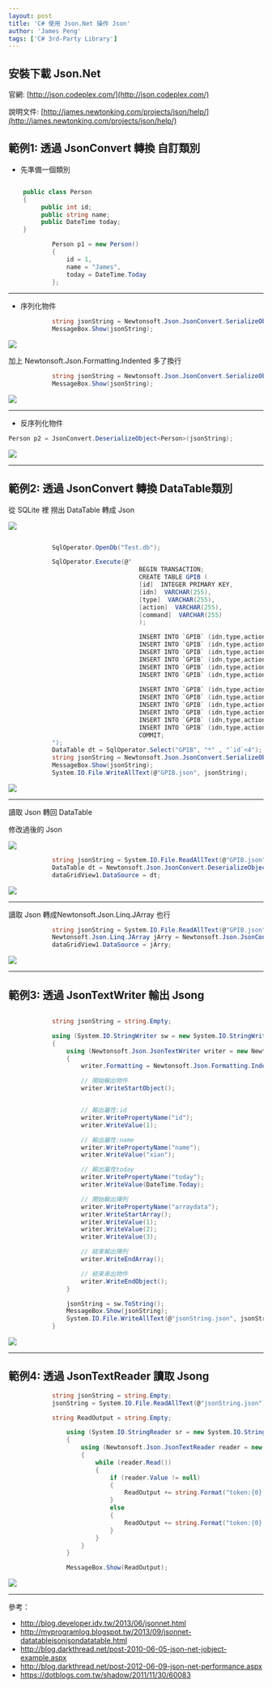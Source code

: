 ```yaml
---
layout: post
title: 'C# 使用 Json.Net 操作 Json'
author: 'James Peng'
tags: ['C# 3rd-Party Library']
---
```


## 安裝下載 Json.Net ##

官網: [http://json.codeplex.com/](http://json.codeplex.com/)

說明文件: [http://james.newtonking.com/projects/json/help/](http://james.newtonking.com/projects/json/help/)

## 範例1: 透過 JsonConvert 轉換 自訂類別 ##

- 先準備一個類別

~~~csharp

    public class Person
    {
         public int id;
         public string name;
         public DateTime today;
    }
~~~

~~~csharp
            Person p1 = new Person()
            {
                id = 1,
                name = "James",
                today = DateTime.Today
            };

~~~

----------

- 序列化物件

~~~csharp
            string jsonString = Newtonsoft.Json.JsonConvert.SerializeObject(p1);
            MessageBox.Show(jsonString);
~~~

![](..\images\2016-04-10-CSharp_JSON_NET\sizryKT.png)


加上 Newtonsoft.Json.Formatting.Indented  多了換行

~~~csharp
            string jsonString = Newtonsoft.Json.JsonConvert.SerializeObject(p1, Newtonsoft.Json.Formatting.Indented);
            MessageBox.Show(jsonString);
~~~

![](..\images\2016-04-10-CSharp_JSON_NET\yXCUo4u.png)

----------

- 反序列化物件

~~~csharp
Person p2 = JsonConvert.DeserializeObject<Person>(jsonString);
~~~

![](..\images\2016-04-10-CSharp_JSON_NET\WzT1Flw.png)



----------

## 範例2: 透過 JsonConvert 轉換 DataTable類別 ##

從 SQLite 裡 撈出 DataTable 轉成 Json

![](..\images\2016-04-10-CSharp_JSON_NET\jzbh8q4.png)

~~~csharp

            SqlOperator.OpenDb("Test.db");

            SqlOperator.Execute(@"
                                    BEGIN TRANSACTION;
                                    CREATE TABLE GPIB (
                                    [id]  INTEGER PRIMARY KEY,
                                    [idn]  VARCHAR(255),
                                    [type]  VARCHAR(255),
                                    [action]  VARCHAR(255),
                                    [command]  VARCHAR(255)
                                    );

                                    INSERT INTO `GPIB` (idn,type,action,command) VALUES ('KEITHLEY INSTRUMENTS INC.,MODEL 2000','Multimeter','Get Devive Name','*IDN?');
                                    INSERT INTO `GPIB` (idn,type,action,command) VALUES ('KEITHLEY INSTRUMENTS INC.,MODEL 2000','Multimeter','Reset','*RST');
                                    INSERT INTO `GPIB` (idn,type,action,command) VALUES ('KEITHLEY INSTRUMENTS INC.,MODEL 2000','Multimeter','Get Ac or Dc',':FUNCtion?');
                                    INSERT INTO `GPIB` (idn,type,action,command) VALUES ('KEITHLEY INSTRUMENTS INC.,MODEL 2000','Multimeter','Switch To Ac',':FUNCtion ''VOLTage:AC''');
                                    INSERT INTO `GPIB` (idn,type,action,command) VALUES ('KEITHLEY INSTRUMENTS INC.,MODEL 2000','Multimeter','Switch To Dc',':FUNCtion ''VOLTage:DC''');
                                    INSERT INTO `GPIB` (idn,type,action,command) VALUES ('KEITHLEY INSTRUMENTS INC.,MODEL 2000','Multimeter','Read Value',':READ?');
                                    
                                    INSERT INTO `GPIB` (idn,type,action,command) VALUES ('HEWLETT-PACKARD,34401A','Multimeter','Get Devive Name','*IDN?');
                                    INSERT INTO `GPIB` (idn,type,action,command) VALUES ('HEWLETT-PACKARD,34401A','Multimeter','Reset','*RST');                                    
                                    INSERT INTO `GPIB` (idn,type,action,command) VALUES ('HEWLETT-PACKARD,34401A','Multimeter','Get Ac or Dc',':FUNCtion?');
                                    INSERT INTO `GPIB` (idn,type,action,command) VALUES ('HEWLETT-PACKARD,34401A','Multimeter','Switch To Ac',':FUNCtion ''VOLTage:AC''');
                                    INSERT INTO `GPIB` (idn,type,action,command) VALUES ('HEWLETT-PACKARD,34401A','Multimeter','Switch To Dc',':FUNCtion ''VOLTage:DC''');
                                    INSERT INTO `GPIB` (idn,type,action,command) VALUES ('HEWLETT-PACKARD,34401A','Multimeter','Read Value',':READ?');
                                    COMMIT;
            ");
            DataTable dt = SqlOperator.Select("GPIB", "*" , "`id`<4");
            string jsonString = Newtonsoft.Json.JsonConvert.SerializeObject(dt, Newtonsoft.Json.Formatting.Indented);            
            MessageBox.Show(jsonString);
            System.IO.File.WriteAllText(@"GPIB.json", jsonString);
~~~

![](..\images\2016-04-10-CSharp_JSON_NET\lFvBjB1.png)




----------

讀取 Json 轉回 DataTable

修改過後的 Json 

![](..\images\2016-04-10-CSharp_JSON_NET\VyY44Wg.png)

~~~csharp
            string jsonString = System.IO.File.ReadAllText(@"GPIB.json");
            DataTable dt = Newtonsoft.Json.JsonConvert.DeserializeObject<DataTable>(jsonString);
            dataGridView1.DataSource = dt;
~~~

![](..\images\2016-04-10-CSharp_JSON_NET\tLu6M2u.png)



----------

讀取 Json  轉成Newtonsoft.Json.Linq.JArray 也行

~~~csharp
            string jsonString = System.IO.File.ReadAllText(@"GPIB.json");            
            Newtonsoft.Json.Linq.JArray jArry = Newtonsoft.Json.JsonConvert.DeserializeObject<Newtonsoft.Json.Linq.JArray>(jsonString.Trim());
            dataGridView1.DataSource = jArry;            
~~~

![](..\images\2016-04-10-CSharp_JSON_NET\tLu6M2u.png)


----------

## 範例3: 透過 JsonTextWriter 輸出 Jsong ##

~~~csharp

            string jsonString = string.Empty;

            using (System.IO.StringWriter sw = new System.IO.StringWriter())
            {
                using (Newtonsoft.Json.JsonTextWriter writer = new Newtonsoft.Json.JsonTextWriter(sw))
                {
                    writer.Formatting = Newtonsoft.Json.Formatting.Indented;

                    // 開始輸出物件
                    writer.WriteStartObject();


                    // 輸出屬性:id
                    writer.WritePropertyName("id");
                    writer.WriteValue(1);                    

                    // 輸出屬性:name
                    writer.WritePropertyName("name");
                    writer.WriteValue("xian");

                    // 輸出屬性today
                    writer.WritePropertyName("today");
                    writer.WriteValue(DateTime.Today);

                    // 開始輸出陣列
                    writer.WritePropertyName("arraydata");
                    writer.WriteStartArray();
                    writer.WriteValue(1);
                    writer.WriteValue(2);
                    writer.WriteValue(3);

                    // 結束輸出陣列
                    writer.WriteEndArray();

                    // 結束串出物件
                    writer.WriteEndObject();
                }

                jsonString = sw.ToString();
                MessageBox.Show(jsonString);
                System.IO.File.WriteAllText(@"jsonString.json", jsonString);
            }
~~~


![](..\images\2016-04-10-CSharp_JSON_NET\vq2Z15c.png)

----------



## 範例4: 透過 JsonTextReader 讀取 Jsong ##

~~~csharp
            string jsonString = string.Empty;
            jsonString = System.IO.File.ReadAllText(@"jsonString.json");

            string ReadOutput = string.Empty;

                using (System.IO.StringReader sr = new System.IO.StringReader(jsonString))
                {
                    using (Newtonsoft.Json.JsonTextReader reader = new Newtonsoft.Json.JsonTextReader(sr))
                    {
                        while (reader.Read())
                        {
                            if (reader.Value != null)
                            {
                                ReadOutput += string.Format("token:{0}, value:{1} \n", reader.TokenType, reader.Value);
                            }
                            else
                            {
                                ReadOutput += string.Format("token:{0} \n", reader.TokenType);
                            }
                        }
                    }
                }

                MessageBox.Show(ReadOutput);  
~~~

![](..\images\2016-04-10-CSharp_JSON_NET\6Ck3i3N.png)




----------

參考：

- http://blog.developer.idv.tw/2013/06/jsonnet.html
- http://myprogramlog.blogspot.tw/2013/09/jsonnet-datatablejsonjsondatatable.html
- http://blog.darkthread.net/post-2010-06-05-json-net-jobject-example.aspx
- http://blog.darkthread.net/post-2012-06-09-json-net-performance.aspx
- https://dotblogs.com.tw/shadow/2011/11/30/60083

